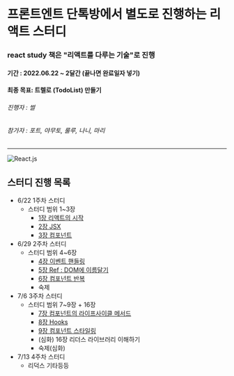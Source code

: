 # 프론트엔트 단톡방에서 별도로 진행하는 리액트 스터디

### react study 책은 "리액트를 다루는 기술"로 진행

#### 기간 : 2022.06.22 ~ 2달간 (끝나면 완료일자 넣기)

#### 최종 목표: 트렐로 (TodoList) 만들기

###### 진행자 : 썰

###### 참가자 : 포트, 야무토, 룰루, 나니, 마리

---

![React.js](https://img.shields.io/badge/react-61DAFB?style=for-the-badge&logo=react&logoColor=black)

## 스터디 진행 목록

- 6/22 1주차 스터디
  - 스터디 범위 1~3장
    - [1장 리액트의 시작](./bookIndex/chapter01.md)
    - [2장 JSX](./bookIndex/chapter2.md)
    - [3장 컴포넌트](./bookIndex/chapter3.md)
- 6/29 2주차 스터디
  - 스터디 범위 4~6장
    - [4장 이벤트 핸들링](./bookIndex/chapter4.md)
    - [5장 Ref : DOM에 이름달기](./bookIndex/chapter5.md)
    - [6장 컴포넌트 반복](./bookIndex/chapter6.md)
    - 숙제
- 7/6 3주차 스터디
  - 스터디 범위 7~9장 + 16장
    - [7장 컴포넌트의 라이프사이클 메서드](./bookIndex/chapter7.md)
    - [8장 Hooks](./bookIndex/chapter8.md)
    - [9장 컴포넌트 스타일링](./bookIndex/chapter9.md)
    - (심화) 16장 리더스 라이브러리 이해하기
    - 숙제(심화)
- 7/13 4주차 스터디
  - 리덕스 기타등등
